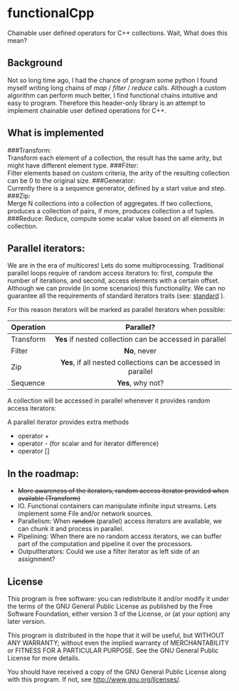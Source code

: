 # functionalCpp

Chainable user defined operators for C++ collections. 
Wait, What does this mean? 

## Background 

Not so long time ago, I had the chance of program some python I found myself writing long chains of _map_ / _filter_  / _reduce_  calls. 
Although a custom algorithm can perform much better, I find functional chains intuitive and easy to program. Therefore this header-only library
is an attempt to implement chainable user defined operations for C++.

## What is implemented 

###Transform:   
Transform each element of a collection, the result has the same arity, but might have different element type.
###Filter:          
Filter elements based on custom criteria, the arity of the resulting collection can be 0 to the original size.
###Generator:          
Currently there is a sequence generator, defined by a start value and step.
###Zip:          
Merge N collections into a collection of aggregates. If two collections, produces a collection of pairs, if more, produces collection a of tuples.
###Reduce: 
Reduce, compute some scalar value based on all elements in collection.

## Parallel iterators:

We are in the era of multicores! Lets do some multiprocessing. 
Traditional parallel loops require of random access iterators to: first, compute the number of iterations, and second,  access elements with a certain offset. 
Although we can provide (in some scenarios) this functionality. We can no guarantee all the requirements of standard iterators traits (see: [standard](http://en.cppreference.com/w/cpp/concept/RandomAccessIterator) ).

For this reason iterators will be marked as parallel iterators when possible:

| Operation     | Parallel?                                                      |
| ------------- |:--------------------------------------------------------------:|
| Transform     | **Yes** if nested collection can be accessed in parallel       |
| Filter        | **No**, never                                                  |
| Zip           | **Yes**, if all nested collections can be accessed in parallel |
| Sequence      | **Yes**, why not?                                              |

A collection will be accessed in parallel whenever it provides random access iterators:

A parallel iterator provides extra methods
- operator +
- operator - (for scalar and for iterator difference)
- operator [] 

## In the roadmap:

  + ~~More awareness of the iterators, random access iterator provided when available (Transform)~~
  + IO. Functional containers can manipulate infinite input streams. Lets implement some File and/or network sources.
  + Parallelism: When ~~random~~ (parallel) access iterators are available, we can chunk it and process in parallel.
  + Pipelining: When there are no random access iterators, we can buffer part of the computation and pipeline it over the processors.
  + OutputIterators: Could we use a filter iterator as left side of an assignment? 

## License

This program is free software: you can redistribute it and/or modify
it under the terms of the GNU General Public License as published by
the Free Software Foundation, either version 3 of the License, or
(at your option) any later version.

This program is distributed in the hope that it will be useful,
but WITHOUT ANY WARRANTY; without even the implied warranty of
MERCHANTABILITY or FITNESS FOR A PARTICULAR PURPOSE.  See the
GNU General Public License for more details.

You should have received a copy of the GNU General Public License
along with this program.  If not, see <http://www.gnu.org/licenses/>.

